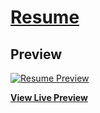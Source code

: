 # [Resume](https://mjavedali.github.io/resume/)

## Preview

[![Resume Preview](https://mjavedali.github.io/my-cv/img/resume.PNG)](https://mjavedali.github.io/resume)

**[View Live Preview](https://mjavedali.github.io/resume)**

